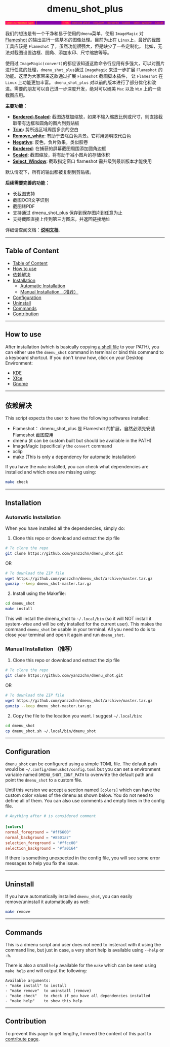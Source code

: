 <h1 align="center">dmenu_shot_plus</h1>
<p align="center">
  <a href="https://github.com/yanzzchn/dmenu_shot_plus">
    <img alt="dmenu_shot screenshot" src="./assets/menu_screenshot.png"/>
  </a>
</p>

 

我们的想法是有一个干净和易于使用的`dmenu`菜单，使用 `ImageMagic` 对 [Flameshot](https://flameshot.org) 的输出进行一些基本的图像处理。目前为止在 `Linux`上，最好的截图工具应该是 `Flameshot` 了，虽然功能很强大，但是缺少了一些定制化。 比如，无法对截图设置边框、圆角、添加水印、尺寸缩放等等。

使用过 `ImageMagic(convert)`的都应该知道这款命令行应用有多强大，可以对图片进行任意的处理，`dmenu_shot_plus`通过 `ImageMagic` 来进一步扩展 `Flameshot` 的功能。这里为大家带来这款通过扩展 `Flameshot` 截图脚本插件， 让 `Flameshot` 在 `Linux` 上功能更加丰富。 `dmenu_shot_plus` 对以前的版本进行了部分优化和改进。需要的朋友可以自己进一步深度开发，绝对可以媲美 `Mac` 以及 `Win` 上的一些截图应用。

**主要功能：**
- **[Bordered-Scaled](docs/actions.md#border-scaled)**: 截图边框加缩放，如果不输入缩放比例或尺寸，则直接截取带有边框和圆角的图片到剪贴板
- **[Trim](docs/actions.md#trim):** 剪所选区域周围多余的空白
- **[Remove_white](./docs/actions.md#remove_whilte)**: 有助于去除白色背景。它将用透明取代白色
- **[Negative](./docs/actions.md#negative)**: 反色，负片效果，类似胶卷
- **[Bordered](docs/actions.md#Bordered)**: 在捕获的屏幕截图周围添加圆角边框
- **[Scaled](docs/actions.md#scaled)**: 截图缩放，将有助于减小图片的存储体积
- **[Select_Window](docs/actions.md#select_window)**: 截取指定窗口 flameshot 需升级到最新版本才能使用

默认情况下，所有的输出都被复制到剪贴板。

**后续需要完善的功能：**
- 长截图支持
- 截图OCR文字识别
- 截图转PDF
- 支持通过 dmenu_shot_plus 保存到保存图片到任意为止
- 支持截图直接上传到第三方图床，并返回链接地址


详细请查阅文档：**[说明文档](https://github.com/yanzzchn/dmenu_shot_plus/docs/actions.md).**

-------

## Table of Content
- [Table of Content](#table-of-content)
- [How to use](#how-to-use)
- [依赖解决](#依赖解决)
- [Installation](#installation)
  - [Automatic Installation](#automatic-installation)
  - [Manual Installation （推荐）](#manual-installation-推荐)
- [Configuration](#configuration)
- [Uninstall](#uninstall)
- [Commands](#commands)
- [Contribution](#contribution)

-------

## How to use

After installation (which is basically copying [a shell file](https://github.com/yanzzchn/dmenu_shot_plus/dmenu_shot.sh) to your PATH), you can either use the `dmenu_shot` command in terminal or bind this command to a keyboard shortcut. If you don't know how, click on your Desktop Environment:

- [KDE](https://userbase.kde.org/Tutorials/hotkeys)
- [Xfce](https://docs.xfce.org/xfce/xfce4-settings/keyboard)
- [Gnome](https://help.gnome.org/users/gnome-help/stable/keyboard-shortcuts-set.html.en)

-------

## 依赖解决

This script expects the user to have the following softwares installed:
- Flameshot： dmenu_shot_plus 是 Flameshot 的扩展，自然必须先安装 Flameshot 截图应用
- dmenu (it can be custom built but should be available in the PATH)
- ImageMagic (specifically the `convert` command
- xclip
- make (This is only a dependency for automatic installation)

If you have the `make` installed, you can check what dependencies are installed and which ones are missing using:

```sh
make check
```

-------

## Installation

### Automatic Installation

When you have installed all the dependencies, simply do:

1. Clone this repo or download and extract the zip file

```sh
# To clone the repo
git clone https://github.com/yanzzchn/dmenu_shot.git 
```

OR

```sh
# To download the ZIP file
wget https://github.com/yanzzchn/dmenu_shot/archive/master.tar.gz
gunzip --keep dmenu_shot-master.tar.gz
```

2. Install using the Makefile:

```sh
cd dmenu_shot
make install
```

This will install the dmenu_shot to `~/.local/bin` (so it will NOT install it system-wise and will be only installed for the current user). This makes the command `dmenu_shot` be usable in your terminal. All you need to do is to close your terminal and open it again and run `dmenu_shot`. 

### Manual Installation （推荐）

1. Clone this repo or download and extract the zip file

```sh
# To clone the repo
git clone https://github.com/yanzzchn/dmenu_shot.git 
```

OR

```sh
# To download the ZIP file
wget https://github.com/yanzzchn/dmenu_shot/archive/master.tar.gz
gunzip --keep dmenu_shot-master.tar.gz
```

2. Copy the file to the location you want. I suggest `~/.local/bin`:

```sh
cd dmenu_shot
cp dmenu_shot.sh ~/.local/bin/dmenu_shot
```

-------

## Configuration

`dmenu_shot` can be configured using a simple TOML file. The default path would be `~/.config/dmenushot/config.toml` but you can set a environment variable named `DMENU_SHOT_CONF_PATH` to overwrite the default path and point the `dmenu_shot` to a custom file.

Until this version we accept a section named `[colors]` which can have the custom color values of the dmenu as shown below. You do not need to define all of them. You can also use comments and empty lines in the config file.

``` toml
# Anything after # is considered comment

[colors]
normal_foreground = "#ff6600"
normal_background = "#8501a7"
selection_foreground = "#ffcc00"
selection_background = "#fa0164"
```

If there is something unexpected in the config file, you will see some error messages to help you fix the issue.

-------

## Uninstall

If you have automatically installed `dmenu_shot`, you can easily remove/uninstall it automatically as well:

```sh
make remove
```

-------

## Commands

This is a dmenu script and user does not need to insteract with it using the command line, but just in case, a very short help is available using `--help` or `-h`.

There is also a small `help` available for the `make` which can be seen using `make help` and will output the following:

```
Available arguments:
- "make install" to install
- "make remove"  to uninstall (remove)
- "make check"   to check if you have all dependencies installed
- "make help"    to show this help
```

-------

## Contribution

To prevent this page to get lengthy, I moved the content of this part to [contribute page](https://github.com/yanzzchn/dmenu_shot/src/branch/main/docs/contribute.md).
